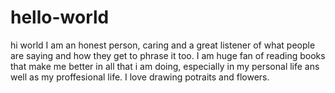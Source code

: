 # hello-world
hi world
I am an honest person, caring and a great listener of what people are saying and how they get to phrase it too.
I am huge fan of reading books that make me better in all that i am doing, especially in my personal life ans well as my proffesional life.
I love drawing potraits and flowers.

